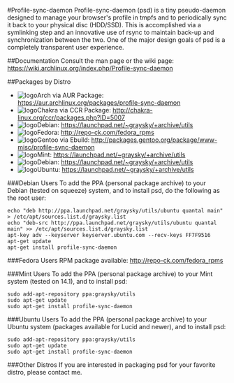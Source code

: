 #Profile-sync-daemon
Profile-sync-daemon (psd) is a tiny pseudo-daemon designed to manage your browser's profile in tmpfs and to periodically sync it back to your physical disc (HDD/SSD). This is accomplished via a symlinking step and an innovative use of rsync to maintain back-up and synchronization between the two. One of the major design goals of psd is a completely transparent user experience.

##Documentation
Consult the man page or the wiki page: https://wiki.archlinux.org/index.php/Profile-sync-daemon

##Packages by Distro
* ![logo](http://www.monitorix.org/imgs/archlinux.png "arch logo")Arch via AUR Package: https://aur.archlinux.org/packages/profile-sync-daemon
* ![logo](http://chakra-linux.org/img/icon/chakra-kde_32.png "chakra logo")Chakra via CCR Package: http://chakra-linux.org/ccr/packages.php?ID=5007
* ![logo](http://freedos-32.sourceforge.net/lean/debian_logo.png "debian logo")Debian: https://launchpad.net/~graysky/+archive/utils
* ![logo](http://www.repo-ck.com/fedora.png "fedora logo")Fedora: http://repo-ck.com/fedora_rpms
* ![logo](http://www.monitorix.org/imgs/gentoo.png "gentoo logo")Gentoo via Ebuild: http://packages.gentoo.org/package/www-misc/profile-sync-daemon
* ![logo](http://www.repo-ck.com/linux_mint.png "mint logo")Mint: https://launchpad.net/~graysky/+archive/utils
* ![logo](http://freedos-32.sourceforge.net/lean/debian_logo.png "debian logo")Debian: https://launchpad.net/~graysky/+archive/utils
* ![logo](http://www.monitorix.org/imgs/ubuntu.png "ubuntu logo")Ubuntu: https://launchpad.net/~graysky/+archive/utils

###Debian Users
To add the PPA (personal package archive) to your Debian (tested on squeeze) system, and to install psd, do the following as the root user:

    echo "deb http://ppa.launchpad.net/graysky/utils/ubuntu quantal main" > /etc/apt/sources.list.d/graysky.list
    echo "deb-src http://ppa.launchpad.net/graysky/utils/ubuntu quantal main" >> /etc/apt/sources.list.d/graysky.list
    apt-key adv --keyserver keyserver.ubuntu.com --recv-keys FF7F9516
    apt-get update
    apt-get install profile-sync-daemon

###Fedora Users
RPM package available: http://repo-ck.com/fedora_rpms

###Mint Users
To add the PPA (personal package archive) to your Mint system (tested on 14.1), and to install psd:

    sudo add-apt-repository ppa:graysky/utils
    sudo apt-get update
    sudo apt-get install profile-sync-daemon

###Ubuntu Users
To add the PPA (personal package archive) to your Ubuntu system (packages available for Lucid and newer), and to install psd:

    sudo add-apt-repository ppa:graysky/utils
    sudo apt-get update
    sudo apt-get install profile-sync-daemon

###Other Distros
If you are interested in packaging psd for your favorite distro, please contact me.
